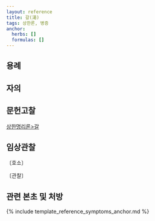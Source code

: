 ```yaml
---
layout: reference
title: 갈(渴)
tags: 상한론, 병증
anchor:
  herbs: []
  formulas: []
---
```



## 용례


## 자의



## 문헌고찰

[상한명리론>갈]({{site.baseurl}}/reference/Books/Etc/상한명리론#갈)



## 임상관찰



〔호소〕



〔관찰〕




## 관련 본초 및 처방


{% include template_reference_symptoms_anchor.md %}
